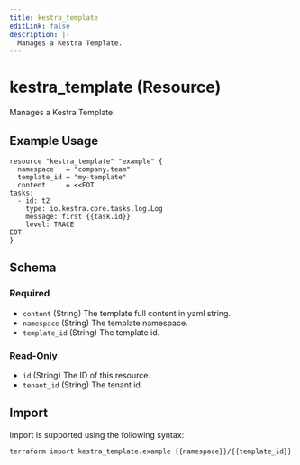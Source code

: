 ```yaml
---
title: kestra_template
editLink: false
description: |-
  Manages a Kestra Template.
---
```


# kestra_template (Resource)

Manages a Kestra Template.

## Example Usage

```hcl
resource "kestra_template" "example" {
  namespace   = "company.team"
  template_id = "my-template"
  content     = <<EOT
tasks:
  - id: t2
    type: io.kestra.core.tasks.log.Log
    message: first {{task.id}}
    level: TRACE
EOT
}
```

<!-- schema generated by tfplugindocs -->
## Schema

### Required

- `content` (String) The template full content in yaml string.
- `namespace` (String) The template namespace.
- `template_id` (String) The template id.

### Read-Only

- `id` (String) The ID of this resource.
- `tenant_id` (String) The tenant id.

## Import

Import is supported using the following syntax:

```shell
terraform import kestra_template.example {{namespace}}/{{template_id}}
```
